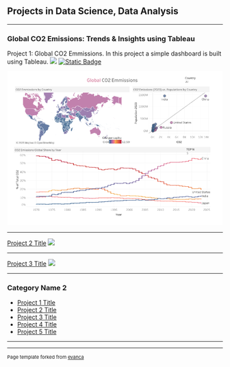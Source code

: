 ## Projects in Data Science, Data Analysis 

---

### Global CO2 Emissions: Trends & Insights using Tableau

Project 1: Global CO2 Emmissions. In this project a simple dashboard is built using Tableau.
[![](https://img.shields.io/badge/Python-white?logo=Python)](#)
[![Static Badge](https://img.shields.io/badge/Tableau)](#)


<img src="images/global_co2.png?raw=true"/>

---
[Project 2 Title](/pdf/sample_presentation.pdf)
<img src="images/dummy_thumbnail.jpg?raw=true"/>

---
[Project 3 Title](http://example.com/)
<img src="images/dummy_thumbnail.jpg?raw=true"/>

---

### Category Name 2

- [Project 1 Title](http://example.com/)
- [Project 2 Title](http://example.com/)
- [Project 3 Title](http://example.com/)
- [Project 4 Title](http://example.com/)
- [Project 5 Title](http://example.com/)

---




---
<p style="font-size:11px">Page template forked from <a href="https://github.com/evanca/quick-portfolio">evanca</a></p>
<!-- Remove above link if you don't want to attibute -->
